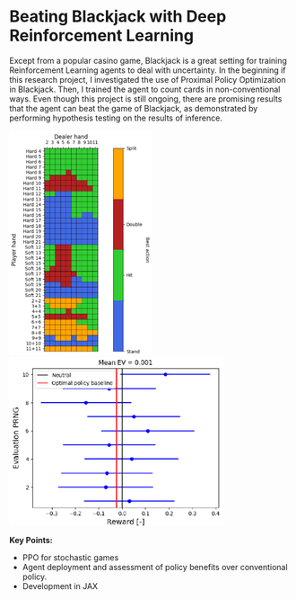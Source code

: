 # Beating Blackjack with Deep Reinforcement Learning

Except from a popular casino game, Blackjack is a great setting for training Reinforcement Learning agents to deal with uncertainty. In the beginning if this research project, I investigated the use of Proximal Policy Optimization in Blackjack. Then, I trained the agent to count cards in non-conventional ways. Even though this project is still ongoing, there are promising results that the agent can beat the game of Blackjack, as demonstrated by performing hypothesis testing on the results of inference.

<img src="../assets/blackjack_policy.png" alt="blackjack_policy" height="400"/>
<img src="../assets/blackjack_hypothesis.png" alt="blackjack_hypothesis" height="300"/>


**Key Points:**
- PPO for stochastic games
- Agent deployment and assessment of policy benefits over conventional policy. 
- Development in JAX